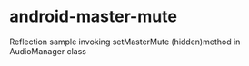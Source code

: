 # android-master-mute

Reflection sample invoking setMasterMute (hidden)method in AudioManager class
